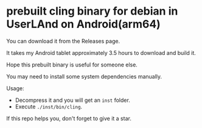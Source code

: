 # prebuilt cling binary for debian in UserLAnd on Android(arm64)

You can download it from the Releases page.

It takes my Android tablet approximately 3.5 hours to download and build it.

Hope this prebuilt binary is useful for someone else.

You may need to install some system dependencies manually.

Usage: 
- Decompress it and you will get an `inst` folder.
- Execute `./inst/bin/cling`.

If this repo helps you, don't forget to give it a star.
